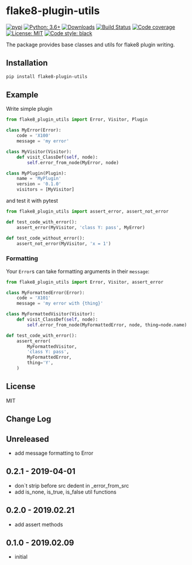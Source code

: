 # flake8-plugin-utils

[![pypi](https://badge.fury.io/py/flake8-plugin-utils.svg)](https://pypi.org/project/flake8-plugin-utils)
[![Python: 3.6+](https://img.shields.io/badge/Python-3.6+-blue.svg)](https://pypi.org/project/flake8-plugin-utils)
[![Downloads](https://img.shields.io/pypi/dm/flake8-plugin-utils.svg)](https://pypistats.org/packages/flake8-plugin-utils)
[![Build Status](https://travis-ci.org/Afonasev/flake8-plugin-utils.svg?branch=master)](https://travis-ci.org/Afonasev/flake8-plugin-utils)
[![Code coverage](https://codecov.io/gh/afonasev/flake8-plugin-utils/branch/master/graph/badge.svg)](https://codecov.io/gh/afonasev/flake8-plugin-utils)
[![License: MIT](https://img.shields.io/badge/License-MIT-green.svg)](https://en.wikipedia.org/wiki/MIT_License)
[![Code style: black](https://img.shields.io/badge/code%20style-black-000000.svg)](https://github.com/ambv/black)

The package provides base classes and utils for flake8 plugin writing.

## Installation

```bash
pip install flake8-plugin-utils
```

## Example

Write simple plugin

```python
from flake8_plugin_utils import Error, Visitor, Plugin

class MyError(Error):
    code = 'X100'
    message = 'my error'

class MyVisitor(Visitor):
    def visit_ClassDef(self, node):
        self.error_from_node(MyError, node)

class MyPlugin(Plugin):
    name = 'MyPlugin'
    version = '0.1.0'
    visitors = [MyVisitor]
```

and test it with pytest

```python
from flake8_plugin_utils import assert_error, assert_not_error

def test_code_with_error():
    assert_error(MyVisitor, 'class Y: pass', MyError)

def test_code_without_error():
    assert_not_error(MyVisitor, 'x = 1')
```

### Formatting

Your `Error`s can take formatting arguments in their `message`:

```python
from flake8_plugin_utils import Error, Visitor, assert_error

class MyFormattedError(Error):
    code = 'X101'
    message = 'my error with {thing}'

class MyFormattedVisitor(Visitor):
    def visit_ClassDef(self, node):
        self.error_from_node(MyFormattedError, node, thing=node.name)

def test_code_with_error():
    assert_error(
        MyFormattedVisitor,
        'class Y: pass',
        MyFormattedError,
        thing='Y',
    )
```

## License

MIT

## Change Log

Unreleased
-----

* add message formatting to Error

0.2.1 - 2019-04-01
-----

* don`t strip before src dedent in _error_from_src
* add is_none, is_true, is_false util functions

0.2.0 - 2019.02.21
-----

* add assert methods

0.1.0 - 2019.02.09
-----

* initial
